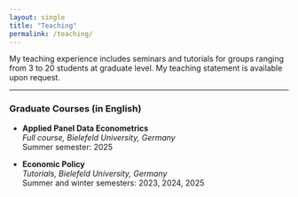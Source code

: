 ```yaml
---
layout: single
title: "Teaching"
permalink: /teaching/
---
```


My teaching experience includes seminars and tutorials for groups ranging from 3 to 20 students at graduate level.
My teaching statement is available upon request.

---


### Graduate Courses (in English)

- **Applied Panel Data Econometrics**  
  *Full course, Bielefeld University, Germany*  
  Summer semester: 2025

- **Economic Policy**  
  *Tutorials, Bielefeld University, Germany*  
  Summer and winter semesters: 2023, 2024, 2025



